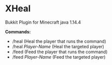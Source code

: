 # XHeal
Bukkit Plugin for Minecraft java 1.14.4

**Commands:**

* /heal (Heal the player that runs the command)
* /heal _Player-Name_ (Heal the targeted player)
* /feed (Feed the player that runs the command)
* /feed _Player-Name_ (Feed the targeted player)
